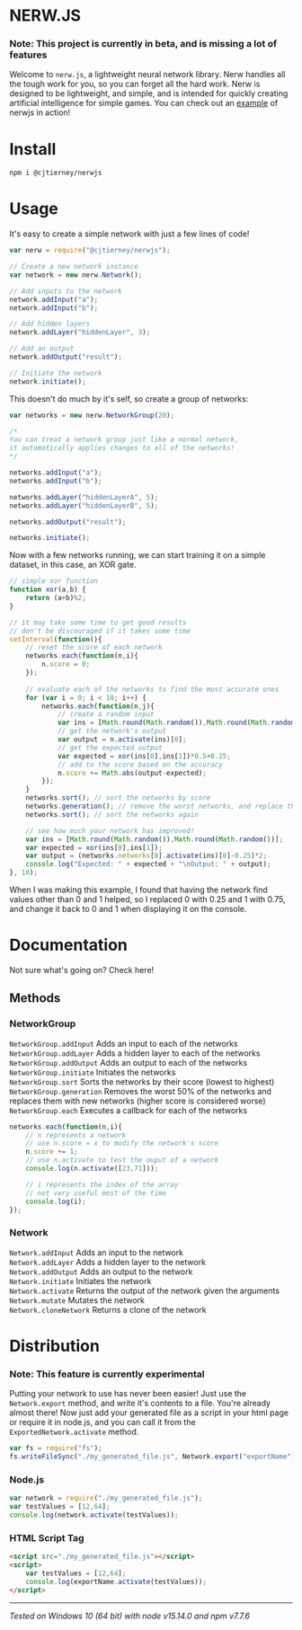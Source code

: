 
# NERW.JS

### Note: This project is currently in beta, and is missing a lot of features

Welcome to `nerw.js`, a lightweight neural network library. Nerw handles all the tough work for you, so you can forget all the hard work. Nerw is designed to be lightweight, and simple, and is intended for quickly creating artificial intelligence for simple games. You can check out an [example](https://shrecked.my.to/nerw/example) of nerwjs in action!


# Install

```bash
npm i @cjtierney/nerwjs
```
# Usage

It's easy to create a simple network with just a few lines of code!
```js
var nerw = require("@cjtierney/nerwjs");

// Create a new network instance
var network = new nerw.Network();

// Add inputs to the network
network.addInput("a");
network.addInput("b");

// Add hidden layers
network.addLayer("hiddenLayer", 3);

// Add an output
network.addOutput("result");

// Initiate the network
network.initiate();
```
This doesn't do much by it's self, so create a group of networks:

```js
var networks = new nerw.NetworkGroup(20);

/*
You can treat a network group just like a normal network,
it automatically applies changes to all of the networks!
*/

networks.addInput("a");
networks.addInput("b");

networks.addLayer("hiddenLayerA", 5);
networks.addLayer("hiddenLayerB", 5);

networks.addOutput("result");

networks.initiate();
```
Now with a few networks running, we can start training it on a simple dataset, in this case, an XOR gate.
```js
// simple xor function
function xor(a,b) {
	return (a+b)%2;
}

// it may take some time to get good results
// don't be discouraged if it takes some time
setInterval(function(){
	// reset the score of each network
	networks.each(function(n,i){
		n.score = 0;
	});
	
	// evaluate each of the networks to find the most accurate ones
	for (var i = 0; i < 10; i++) {
		networks.each(function(n,j){
			// create a random input
			var ins = [Math.round(Math.random()),Math.round(Math.random())];
			// get the network's output
			var output = n.activate(ins)[0];
			// get the expected output
			var expected = xor(ins[0],ins[1])*0.5+0.25;
			// add to the score based on the accuracy
			n.score += Math.abs(output-expected);
		});
	}
	networks.sort(); // sort the networks by score
	networks.generation(); // remove the worst networks, and replace them with better ones
	networks.sort(); // sort the networks again

	// see how much your network has improved!
	var ins = [Math.round(Math.random()),Math.round(Math.random())];
	var expected = xor(ins[0],ins[1]);
	var output = (networks.networks[0].activate(ins)[0]-0.25)*2;
	console.log("Expected: " + expected + "\nOutput: " + output);
}, 10);
```
When I was making this example, I found that having the network find values other than 0 and 1 helped, so I replaced 0 with 0.25 and 1 with 0.75, and change it back to 0 and 1 when displaying it on the console.


# Documentation
Not sure what's going on? Check here!
## Methods
### NetworkGroup
``NetworkGroup.addInput``
Adds an input to each of the networks<br />
``NetworkGroup.addLayer``
Adds a hidden layer to each of the networks<br />
``NetworkGroup.addOutput``
Adds an output to each of the networks<br />
``NetworkGroup.initiate``
Initiates the networks<br />
``NetworkGroup.sort``
Sorts the networks by their score (lowest to highest)<br />
``NetworkGroup.generation``
Removes the worst 50% of the networks and replaces them with new networks (higher score is considered worse)<br />
``NetworkGroup.each``
Executes a callback for each of the networks<br />
```js
networks.each(function(n,i){
	// n represents a network
	// use n.score = x to modify the network's score
	n.score += 1;
	// use n.activate to test the ouput of a network
	console.log(n.activate([23,71]));

	// i represents the index of the array
	// not very useful most of the time
	console.log(i);
});
```
### Network
``Network.addInput``
Adds an input to the network<br />
``Network.addLayer``
Adds a hidden layer to the network<br />
``Network.addOutput``
Adds an output to the network<br />
``Network.initiate``
Initiates the network<br />
``Network.activate``
Returns the output of the network given the arguments<br />
``Network.mutate``
Mutates the network<br />
``Network.cloneNetwork``
Returns a clone of the network<br />

# Distribution
### Note: This feature is currently experimental
Putting your network to use has never been easier! Just use the ``Network.export`` method, and write it's contents to a file. You're already almost there! Now just add your generated file as a script in your html page or require it in node.js, and you can call it from the ``ExportedNetwork.activate`` method.
```js
var fs = require("fs");
fs.writeFileSync("./my_generated_file.js", Network.export("exportName"));
```
### Node.js
```js
var network = require("./my_generated_file.js");
var testValues = [12,64];
console.log(network.activate(testValues));
```
### HTML Script Tag
```html
<script src="./my_generated_file.js"></script>
<script>
	var testValues = [12,64];
	console.log(exportName.activate(testValues));
</script>
```

---

_Tested on Windows 10 (64 bit) with node v15.14.0 and npm v7.7.6_
